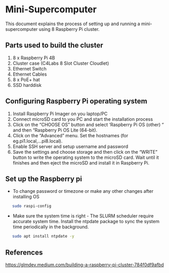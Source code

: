 # Mini-Supercomputer

This document explains the process of setting up and running a mini-supercomputer using 8 Raspberry Pi cluster.
 
## Parts used to build the cluster
1. 8 x Raspberry Pi 4B
2. Cluster case (C4Labs 8 Slot Cluster Cloudlet)
3. Ethernet Switch
4. Ethernet Cables
5. 8 x PoE+ hat
6. SSD harddisk

## Configuring Raspberry Pi operating system
1. Install Raspberry Pi Imager on you laptop/PC
2. Connect microSD card to you PC and start the installation process
3. Click on the “CHOOSE OS” button and select ‘Raspberry Pi OS (other) “ and then “Raspberry Pi OS Lite (64-bit).
4. Click on the “Advanced” menu. Set the hostnames (for eg.pi1.local,...pi8.local). 
5. Enable SSH server and setup username and password
6. Save the settings and choose storage and then click on the “WRITE” button to write the operating system to the microSD card. Wait until it finishes and then eject the microSD and install it in Raspberry Pi.

## Set up the Raspberry pi

* To change password or timezone or make any other changes after installing OS
```bash
   sudo raspi-config
```

* Make sure the system time is right - The SLURM scheduler require accurate system time. Install the ntpdate package to sync the system time periodically in the background.
```bash
   sudo apt install ntpdate -y
```


## References 
https://glmdev.medium.com/building-a-raspberry-pi-cluster-784f0df9afbd

